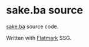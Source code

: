 # sake.ba source
[sake.ba](https://sake.ba/) source code.

Written with [Flatmark](https://github.com/sake92/flatmark) SSG.


